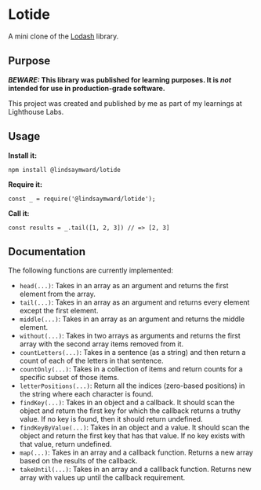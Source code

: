 # Lotide

A mini clone of the [Lodash](https://lodash.com) library.

## Purpose

**_BEWARE:_ This library was published for learning purposes. It is _not_ intended for use in production-grade software.**

This project was created and published by me as part of my learnings at Lighthouse Labs. 

## Usage

**Install it:**

`npm install @lindsaymward/lotide`

**Require it:**

`const _ = require('@lindsaymward/lotide');`

**Call it:**

`const results = _.tail([1, 2, 3]) // => [2, 3]`

## Documentation

The following functions are currently implemented:

* `head(...)`: Takes in an array as an argument and returns the first element from the array.
* `tail(...)`: Takes in an array as an argument and returns every element except the first element.
* `middle(...)`: Takes in an array as an argument and returns the middle element.
* `without(...)`: Takes in two arrays as arguments and returns the first array with the second array items removed from it.
* `countLetters(...)`: Takes in a sentence (as a string) and then return a count of each of the letters in that sentence.
* `countOnly(...)`: Takes in a collection of items and return counts for a specific subset of those items.
* `letterPositions(...)`: Return all the indices (zero-based positions) in the string where each character is found.
* `findKey(...)`: Takes in an object and a callback. It should scan the object and return the first key for which the callback returns a truthy value. If no key is found, then it should return undefined.
* `findKeyByValue(...)`: Takes in an object and a value. It should scan the object and return the first key that has that value. If no key exists with that value, return undefined.
* `map(...)`: Takes in an array and a callback function. Returns a new array based on the results of the callback.
* `takeUntil(...)`: Takes in an array and a calllback function. Returns new array with values up until the callback requirement.